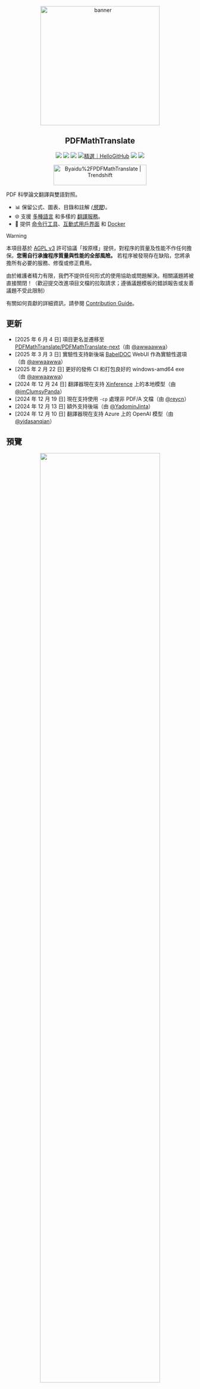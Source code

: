 <div align="center">

<img src="./docs/images/banner.png" width="320px"  alt="banner"/>

<h2 id="標題">PDFMathTranslate</h2>
  <!-- PyPI -->
  <a href="https://pypi.org/project/pdf2zh-next/">
    <img src="https://img.shields.io/pypi/v/pdf2zh-next"></a>
  <a href="https://pepy.tech/projects/pdf2zh-next">
    <img src="https://static.pepy.tech/badge/pdf2zh-next"></a>
  <a href="https://hub.docker.com/repository/docker/awwaawwa/pdfmathtranslate-next/tags">
    <img src="https://img.shields.io/docker/pulls/awwaawwa/pdfmathtranslate-next"></a>
  <a href="https://hellogithub.com/repository/8ec2cfd3ef744762bf531232fa32bc47" target="_blank"><img src="https://api.hellogithub.com/v1/widgets/recommend.svg?rid=8ec2cfd3ef744762bf531232fa32bc47&claim_uid=JQ0yfeBNjaTuqDU&theme=small" alt="精選｜HelloGitHub" /></a>
  <!-- <a href="https://gitcode.com/PDFMathTranslate/PDFMathTranslate-next/overview">
    <img src="https://gitcode.com/PDFMathTranslate/PDFMathTranslate-next/star/badge.svg"></a> -->
  <!-- <a href="https://huggingface.co/spaces/reycn/PDFMathTranslate-Docker">
    <img src="https://img.shields.io/badge/%F0%9F%A4%97-Online%20Demo-FF9E0D"></a> -->
  <!-- <a href="https://www.modelscope.cn/studios/AI-ModelScope/PDFMathTranslate"> -->
    <!-- <img src="https://img.shields.io/badge/ModelScope-Demo-blue"></a> -->
  <!-- <a href="https://github.com/PDFMathTranslate/PDFMathTranslate-next/pulls">
    <img src="https://img.shields.io/badge/contributions-welcome-green"></a> -->
  <a href="https://t.me/+Z9_SgnxmsmA5NzBl">
    <img src="https://img.shields.io/badge/Telegram-2CA5E0?style=flat-squeare&logo=telegram&logoColor=white"></a>
  <!-- License -->
  <a href="./LICENSE">
    <img src="https://img.shields.io/github/license/PDFMathTranslate/PDFMathTranslate-next"></a>
</p>

<a href="https://trendshift.io/repositories/12424" target="_blank"><img src="https://trendshift.io/api/badge/repositories/12424" alt="Byaidu%2FPDFMathTranslate | Trendshift" style="width: 250px; height: 55px;" width="250" height="55"/></a>

</div>

PDF 科學論文翻譯與雙語對照。

- 📊 保留公式、圖表、目錄和註解 _([預覽](#預覽))_。
- 🌐 支援 [多種語言](https://pdf2zh-next.com/supported_languages.html) 和多樣的 [翻譯服務](https://pdf2zh-next.com/advanced/Documentation-of-Translation-Services.html)。
- 🤖 提供 [命令行工具](https://pdf2zh-next.com/getting-started/USAGE_commandline.html)、[互動式用戶界面](https://pdf2zh-next.com/getting-started/USAGE_webui.html) 和 [Docker](https://pdf2zh-next.com/getting-started/INSTALLATION_docker.html)

<!-- Feel free to provide feedback in [GitHub Issues](https://github.com/PDFMathTranslate/PDFMathTranslate-next/issues) or [Telegram Group](https://t.me/+Z9_SgnxmsmA5NzBl). -->

> [!WARNING]
>
> 本項目基於 [AGPL v3](https://github.com/PDFMathTranslate/PDFMathTranslate-next/blob/main/LICENSE) 許可協議「按原樣」提供，對程序的質量及性能不作任何擔保。**您需自行承擔程序質量與性能的全部風險。** 若程序被發現存在缺陷，您將承擔所有必要的服務、修復或修正費用。
>
> 由於維護者精力有限，我們不提供任何形式的使用協助或問題解決。相關議題將被直接關閉！（歡迎提交改進項目文檔的拉取請求；遵循議題模板的錯誤報告或友善議題不受此限制）


有關如何貢獻的詳細資訊，請參閱 [Contribution Guide](https://pdf2zh-next.com/community/Contribution-Guide.html)。

<h2 id="更新">更新</h2>

- [2025 年 6 月 4 日] 項目更名並遷移至 [PDFMathTranslate/PDFMathTranslate-next](https://github.com/PDFMathTranslate/PDFMathTranslate-next)（由 [@awwaawwa](https://github.com/awwaawwa)）
- [2025 年 3 月 3 日] 實驗性支持新後端 [BabelDOC](https://github.com/funstory-ai/BabelDOC) WebUI 作為實驗性選項（由 [@awwaawwa](https://github.com/awwaawwa)）
- [2025 年 2 月 22 日] 更好的發佈 CI 和打包良好的 windows-amd64 exe（由 [@awwaawwa](https://github.com/awwaawwa)）
- [2024 年 12 月 24 日] 翻譯器現在支持 [Xinference](https://github.com/xorbitsai/inference) 上的本地模型（由 [@imClumsyPanda](https://github.com/imClumsyPanda)）
- [2024 年 12 月 19 日] 現在支持使用 `-cp` 處理非 PDF/A 文檔（由 [@reycn](https://github.com/reycn)）
- [2024 年 12 月 13 日] 額外支持後端（由 [@YadominJinta](https://github.com/YadominJinta)）
- [2024 年 12 月 10 日] 翻譯器現在支持 Azure 上的 OpenAI 模型（由 [@yidasanqian](https://github.com/yidasanqian)）

<h2 id="預覽">預覽</h2>

<div align="center">
<!-- <img src="./docs/images/preview.gif" width="80%"  alt="preview"/> -->
<img src="https://s.immersivetranslate.com/assets/r2-uploads/images/babeldoc-preview.png" width="80%"/>
</div>

<h2 id="demo">線上服務 🌟</h2>

> [!NOTE]
>
> pdf2zh 2.0 目前不提供線上演示

您可以使用以下任一示範來試用我們的應用程式：

- [v1.x 公開免費服務](https://pdf2zh.com/) 無需安裝即可在線使用 _(推薦)_。
- [Immersive Translate - BabelDOC](https://app.immersivetranslate.com/babel-doc/) 每月 1000 頁免費額度 _(推薦)_
<!-- - [Demo hosted on HuggingFace](https://huggingface.co/spaces/reycn/PDFMathTranslate-Docker)
- [Demo hosted on ModelScope](https://www.modelscope.cn/studios/AI-ModelScope/PDFMathTranslate) without installation. -->

請注意，示範用的計算資源有限，請避免濫用。

<h2 id="安裝">如何安裝與使用</h2>

### 如何安裝

1. [**Windows EXE**](https://pdf2zh-next.com/getting-started/INSTALLATION_winexe.html) <small>Windows 用戶推薦</small>
2. [**Docker**](https://pdf2zh-next.com/getting-started/INSTALLATION_docker.html) <small>Linux 用戶推薦</small>
3. [**uv** (a Python package manager)](https://pdf2zh-next.com/getting-started/INSTALLATION_uv.html) <small>macOS 用戶推薦</small>

---

### 如何使用

1. [使用 **WebUI**](https://pdf2zh-next.com/getting-started/USAGE_webui.html)
2. [使用 **Zotero 插件**](https://github.com/guaguastandup/zotero-pdf2zh) (第三方程序)
3. [使用 **命令行**](https://pdf2zh-next.com/getting-started/USAGE_commandline.html)

針對不同的使用情境，我們提供了多種方法來使用我們的程式。更多資訊請參閱 [此頁面](./getting-started/getting-started.md)。

<h2 id="usage">高級選項</h2>

如需詳細說明，請參閱我們的 [高級使用](https://pdf2zh-next.com/advanced/advanced.html) 文件，以獲取每個選項的完整列表。

<h2 id="downstream">二次開發 (APIs)</h2>

> [!NOTE]
>
> 目前尚未提供相關文檔。後續將會補充，請耐心等待。


<!-- For downstream applications, please refer to our document about [API Details](./docs/APIS.md) for futher information about:

- [Python API](./docs/APIS.md#api-python), how to use the program in other Python programs
- [HTTP API](./docs/APIS.md#api-http), how to communicate with a server with the program installed -->

<h2 id="langcode">語言代碼</h2>

如果你不知道該使用什麼代碼來翻譯到你需要的語言，請查看 [這份文檔](https://pdf2zh-next.com/advanced/Language-Codes.html)

<!-- 
<h2 id="todo">TODOs</h2>

- [ ] Parse layout with DocLayNet based models, [PaddleX](https://github.com/PaddlePaddle/PaddleX/blob/17cc27ac3842e7880ca4aad92358d3ef8555429a/paddlex/repo_apis/PaddleDetection_api/object_det/official_categories.py#L81), [PaperMage](https://github.com/allenai/papermage/blob/9cd4bb48cbedab45d0f7a455711438f1632abebe/README.md?plain=1#L102), [SAM2](https://github.com/facebookresearch/sam2)

- [ ] Fix page rotation, table of contents, format of lists

- [ ] Fix pixel formula in old papers

- [ ] Async retry except KeyboardInterrupt

- [ ] Knuth–Plass algorithm for western languages

- [ ] Support non-PDF/A files

- [ ] Plugins of [Zotero](https://github.com/zotero/zotero) and [Obsidian](https://github.com/obsidianmd/obsidian-releases) -->

<h2 id="致謝">致謝</h2>

- [Immersive Translation](https://immersivetranslate.com) 為本專案的活躍貢獻者提供每月 Pro 會員兌換碼，詳情請見：[CONTRIBUTOR_REWARD.md](https://github.com/funstory-ai/BabelDOC/blob/main/docs/CONTRIBUTOR_REWARD.md)

- [SiliconFlow](https://siliconflow.cn) 為本專案提供基於大型語言模型（LLMs）的免費翻譯服務。

- 1.x 版本：[Byaidu/PDFMathTranslate](https://github.com/Byaidu/PDFMathTranslate)


- 後端：[BabelDOC](https://github.com/funstory-ai/BabelDOC)

- PDF 庫：[PyMuPDF](https://github.com/pymupdf/PyMuPDF)

- PDF 解析：[Pdfminer.six](https://github.com/pdfminer/pdfminer.six)

- PDF 預覽：[Gradio PDF](https://github.com/freddyaboulton/gradio-pdf)

- 版面解析：[DocLayout-YOLO](https://github.com/opendatalab/DocLayout-YOLO)

- PDF 標準：[PDF Explained](https://zxyle.github.io/PDF-Explained/), [PDF Cheat Sheets](https://pdfa.org/resource/pdf-cheat-sheets/)

- 多語言字體：請參閱 [BabelDOC-Assets](https://github.com/funstory-ai/BabelDOC-Assets)

- [Asynchronize](https://github.com/multimeric/Asynchronize/tree/master?tab=readme-ov-file)

- [Rich logging with multiprocessing](https://github.com/SebastianGrans/Rich-multiprocess-logging/tree/main)

- 使用 Weblate 進行文檔國際化：[Weblate](https://weblate.org/)

<h2 id="conduct">提交代碼前</h2>

我們歡迎貢獻者的積極參與，讓 pdf2zh 變得更好。在您準備提交代碼之前，請參考我們的 [行為準則](https://pdf2zh-next.com/community/CODE_OF_CONDUCT.html) 和 [貢獻指南](https://pdf2zh-next.com/community/Contribution-Guide.html)。

<h2 id="contrib">貢獻者</h2>

<a href="https://github.com/PDFMathTranslate/PDFMathTranslate-next/graphs/contributors">
  <img src="https://opencollective.com/PDFMathTranslate/contributors.svg?width=890&button=false" />
</a>

![Alt](https://repobeats.axiom.co/api/embed/45529651750579e099960950f757449a410477ad.svg "Repobeats analytics image")

<h2 id="star_hist">星標歷史</h2>

<a href="https://star-history.com/#PDFMathTranslate/PDFMathTranslate-next&Date">
 <picture>
   <source media="(prefers-color-scheme: dark)" srcset="https://api.star-history.com/svg?repos=PDFMathTranslate/PDFMathTranslate-next&type=Date&theme=dark" />
   <source media="(prefers-color-scheme: light)" srcset="https://api.star-history.com/svg?repos=PDFMathTranslate/PDFMathTranslate-next&type=Date" />
   <img alt="Star History Chart" src="https://api.star-history.com/svg?repos=PDFMathTranslate/PDFMathTranslate-next&type=Date"/>
 </picture>
</a>

<div align="right"> 
<h6><small>Some content on this page has been translated by GPT and may contain errors.</small></h6>